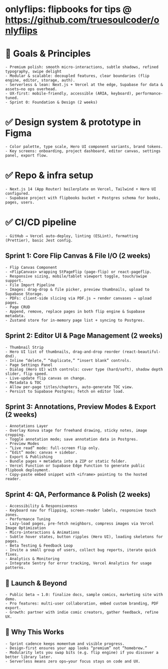 # onlyflips:  flipbooks for tips @  https://github.com/truesoulcoder/onlyflips

# 🎯 Goals & Principles
    - Premium polish: smooth micro-interactions, subtle shadows, refined typography, swipe delight
    - Modular & scalable: decoupled features, clear boundaries (flip engine, editor, storage, auth).
    - Serverless & lean: Next.js + Vercel at the edge, Supabase for data & assets—no ops overhead.
    - UX-first: mobile-friendly, accessible (ARIA, keyboard), performance-tuned.
    - Sprint 0: Foundation & Design (2 weeks)

# ✅ Design system & prototype in Figma
    - Color palette, type scale, Hero UI component variants, brand tokens.
    - Key screens: onboarding, project dashboard, editor canvas, settings panel, export flow.

# ✅ Repo & infra setup
    - Next.js 14 (App Router) boilerplate on Vercel, Tailwind + Hero UI configured.
    - Supabase project with flipbooks bucket + Postgres schema for books, pages, users.

# ✅ CI/CD pipeline
    - GitHub → Vercel auto-deploy, linting (ESLint), formatting (Prettier), basic Jest config.

##    Sprint 1: Core Flip Canvas & File I/O (2 weeks)
    - Flip Canvas Component
    - <FlipCanvas> wrapping StPageFlip (page-flip) or react-pageflip.
    - Responsive sizing, mobile/tablet viewport toggle, touch/swipe support.  
    - File Import Pipeline
    - Images: drag-drop & file picker, preview thumbnails, upload to Supabase Storage.
    - PDFs: client-side slicing via PDF.js → render canvases → upload pages.
    - Page CRUD
    - Append, remove, replace pages in both flip engine & Supabase metadata.
    - Zustand store for in-memory page list + syncing to Postgres.

##    Sprint 2: Editor UI & Page Management (2 weeks)
    - Thumbnail Strip
    - Hero UI list of thumbnails, drag-and-drop reorder (react-beautiful-dnd).
    - Inline “delete,” “duplicate,” “insert blank” controls.
    - Page Settings Panel
    - Dialog (Hero UI) with controls: cover type (hard/soft), shadow depth slider, flip speed.
    - Live-update flip canvas on change.
    - Metadata & TOC 
    - Allow per-page titles/chapters, auto-generate TOC view.
    - Persist to Supabase Postgres; fetch on editor load.

##    Sprint 3: Annotations, Preview Modes & Export (2 weeks)
    - Annotations Layer
    - Overlay Konva stage for freehand drawing, sticky notes, image cropping.
    - Toggle annotation mode; save annotation data in Postgres.
    - Preview Modes
    - “Live read” mode: full-screen flip only.
    - “Edit” mode: canvas + sidebar.
    - Export & Publishing
    - Bundle pages + metadata into a ZIP or static folder.
    - Vercel Function or Supabase Edge Function to generate public flipbook deployment.
    - Copy-paste embed snippet with <iframe> pointing to the hosted reader.

##    Sprint 4: QA, Performance & Polish (2 weeks)
    - Accessibility & Responsiveness
    - Keyboard nav for flipping, screen-reader labels, responsive touch zones.
    - Performance Tuning
    - Lazy-load pages, pre-fetch neighbors, compress images via Vercel Image Optimization
    - Micro-interactions & Animations
    - Subtle hover states, button ripples (Hero UI), loading skeletons for pages.
    - Beta Testing & Feedback Loop
    - Invite a small group of users, collect bug reports, iterate quick fixes.
    - Analytics & Monitoring
    - Integrate Sentry for error tracking, Vercel Analytics for usage patterns.

## 🚀 Launch & Beyond
    - Public beta → 1.0: finalize docs, sample comics, marketing site with demo.
    - Pro features: multi-user collaboration, embed custom branding, PDF export.
    - Growth: partner with indie comic creators, gather feedback, refine UX.

## 🎉 Why This Works  ##
    - Sprint cadence keeps momentum and visible progress.
    - Design-first ensures your app looks “premium” not “homebrew.”
    - Modularity lets you swap bits (e.g. flip engine) if you discover a better library later.
    - Serverless means zero ops—your focus stays on code and UX.